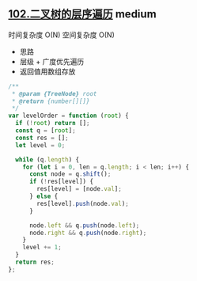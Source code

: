## [102.二叉树的层序遍历](https://leetcode.cn/problems/binary-tree-level-order-traversal/) <Badge type="warning">medium</Badge>

时间复杂度 O(N)
空间复杂度 O(N)
- 思路
- 层级 + 广度优先遍历
- 返回值用数组存放

```js
/**
 * @param {TreeNode} root
 * @return {number[][]}
 */
var levelOrder = function (root) {
  if (!root) return [];
  const q = [root];
  const res = [];
  let level = 0;

  while (q.length) {
    for (let i = 0, len = q.length; i < len; i++) {
      const node = q.shift();
      if (!res[level]) {
        res[level] = [node.val];
      } else {
        res[level].push(node.val);
      }

      node.left && q.push(node.left);
      node.right && q.push(node.right);
    }
    level += 1;
  }
  return res;
};
```
